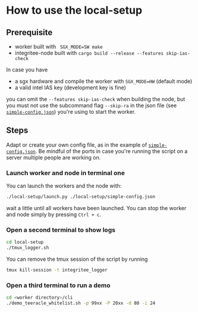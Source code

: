 #  How to use the local-setup

## Prerequisite
- worker built with ` SGX_MODE=SW make`
- integritee-node built with `cargo build --release --features skip-ias-check`

In case you have
- a sgx hardware and compile the worker with `SGX_MODE=HW` (default mode)
- a valid intel IAS key (development key is fine)

you can omit the `--features skip-ias-check` when building the node, but you must not use the subcommand flag `--skip-ra` in the json file (see [`simple-config.json`](simple-config.json)) you're using to start the worker.

## Steps
Adapt or create your own config file, as in the example of [`simple-config.json`](simple-config.json). Be mindful of the ports in case you're running the script on a server multiple people are working on.

### Launch worker and node in terminal one
You can launch the workers and the node with:
```bash
./local-setup/launch.py ./local-setup/simple-config.json
```
wait a little until all workers have been launched. You can stop the worker and node simply by pressing `Ctrl + c`.

### Open a second terminal to show logs
```bash
cd local-setup
./tmux_logger.sh
```

You can remove the tmux session of the script by running
```bash
tmux kill-session -t integritee_logger
```
### Open a third terminal to run a demo
```bash
cd <worker directory>/cli
./demo_teeracle_whitelist.sh -p 99xx -P 20xx -d 80 -i 24
```
